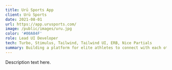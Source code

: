 ```yaml
---
title: Urū Sports App
client: Urū Sports
date: 2021-08-01
url: https://app.urusports.com/
image: /public/images/uru.jpg
color: '#00A84F'
role: Lead UI Developer
tech: Turbo, Stimulus, Tailwind, Tailwind UI, ERB, Nice Partials
summary: Building a platform for elite athletes to connect with each other, learn from each other's experiences, and maximize the impact of their network.
---
```


Description text here.
